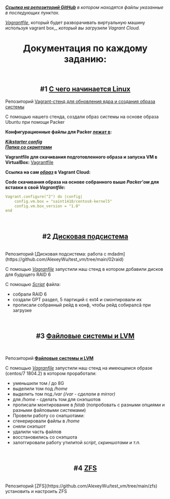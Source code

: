 _[**Ссылка на репозиторий GitHub**](https://github.com/AlexeyWu/test_vm "Ссылка на репозиторий") в котором находятся файлы указанные в последующих пунктах._


[_Vagrantfile_](https://github.com/AlexeyWu/test_vm/blob/main/packer/Vagrantfile "Vagranfile"), который будет разворачивать виртуальную машину используя vagrant box,_ 
_который вы загрузили Vagrant Cloud._ 


<h1 align="center">Документация по каждому заданию:</h1>
<br>
<h2 align="center">#1 <a href="https://github.com/AlexeyWu/test_vm" target="_blank">С чего начинается Linux </a></h2>

Репозиторий [Vagrant-стенд для обновления ядра и создания образа системы](https://github.com/AlexeyWu/test_vm)

С помощью нашего стенда, создали образ системы на основе образа Ubuntu при помощи Packer

**Конфигурационные файлы для Packer [лежат в](https://github.com/AlexeyWu/test_vm/tree/main/packer):**

**[_Kikstarter config_](https://github.com/AlexeyWu/test_vm/blob/main/packer/http/ks.cfg "ks.cfg - Kikstarter config")**  
**[_Папка со скриптами_](https://github.com/AlexeyWu/test_vm/tree/main/packer/scripts "Папка со скриптами")**

**Vagrantfile для скачивания подготовленного образа и запуска VM в VirtualBox:**
[Vagrantfile](https://github.com/AlexeyWu/test_vm/blob/main/packer/Vagrantfile "Vagrantfile")

**Ссылка на сам [_образ_](https://app.vagrantup.com/saint1418/boxes/centos8-kernel5 "образ centos8-kernel5") в Vagrant Cloud:** 


**Code скачивания образа на основе собранного выше *Packer'ом* для вставки в свой *Vagrantfile*:**

```yaml
Vagrant.configure("2") do |config|
    config.vm.box = "saint1418/centos8-kernel5"
    config.vm.box_version = "1.0"
end
```

<br>
<h2 align="center">#2 <a href="https://github.com/AlexeyWu/test_vm/tree/main/02raid" target="_blank">Дисковая подсистема</a></h2>
<br>
Репозиторий [Дисковая подсистема: работа с mdadm](https://github.com/AlexeyWu/test_vm/tree/main/02raid)

С помощью [_Vagranfile_](https://github.com/AlexeyWu/test_vm/blob/main/02raid/Vagrantfile) запустили наш стенд в котором добавили дисков для будущего RAID 6

С помощью [_Script_](https://github.com/AlexeyWu/test_vm/blob/main/02raid/raid.sh) файла: 

* собрали RAID 6
* создали GPT раздел, 5 партиций с ext4 и смонтировали их<br> 
* прописали собранный рейд в конф, чтобы рейд собиралсā при загрузке


<br>
<h2 align="center">#3 <a href="https://github.com/AlexeyWu/test_vm/tree/main/03lvm1" target="_blank">Файловые системы и LVM</a></h2>
<br>

Репозиторий [**Файловые системы и LVM**](https://github.com/AlexeyWu/test_vm/tree/main/03lvm1)

С помощью [_Vagranfile_](https://github.com/AlexeyWu/test_vm/blob/main/03lvm1/Vagrantfile) запустили наш стенд на имеющемся образе (centos/7 1804.2) в котором проработали:

* уменьшили том / до 8G
* выделили том под _/home_
* выделить том под _/var (/var - сделали в mirror)_
* для _/home_ - сделать том для снэпшотов
* прописали монтирование в _fstab_ (попробовать с разными опциями и разными файловыми системами)
* Провели работу со снапшотами:
* сгенерировали файлы в _/home_
* сняли снэпшот
* удалили часть файлов
* восстановились со снэпшота
* залоггировали работу утилитой _script_, _скриншотами и т.п._


<br>
<h2 align="center">#4 <a href="https://github.com/AlexeyWu/test_vm/tree/main/zfs" target="_blank">ZFS</a></h2>
<br>
Репозиторий [ZFS](https://github.com/AlexeyWu/test_vm/tree/main/zfs)
<br>
установить и настроить ZFS
